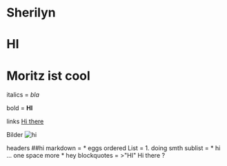 # Sherilyn

# HI

# Moritz ist cool

italics = _bla_

bold = **HI**

links [Hi there](www.google.com)

Bilder ![hi](www.fkojsjsjsfjof)

headers ##hi
markdown = * eggs
ordered List = 1. doing smth
sublist = * hi ... one space more * hey
blockquotes = >"HI"
Hi there ?
